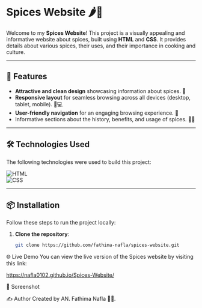 # Spices Website 🌶️🧂

Welcome to my **Spices Website**! This project is a visually appealing and informative website about spices, built using **HTML** and **CSS**. It provides details about various spices, their uses, and their importance in cooking and culture.

---

## 🚀 Features

- **Attractive and clean design** showcasing information about spices. 🌟  
- **Responsive layout** for seamless browsing across all devices (desktop, tablet, mobile). 📱💻  
- **User-friendly navigation** for an engaging browsing experience. 🧭  
- Informative sections about the history, benefits, and usage of spices. 🧑‍🍳  

---

## 🛠️ Technologies Used

The following technologies were used to build this project:

![HTML](https://img.shields.io/badge/-HTML-E34F26?style=for-the-badge&logo=html5&logoColor=white)  
![CSS](https://img.shields.io/badge/-CSS-1572B6?style=for-the-badge&logo=css3&logoColor=white)  

---

## 📦 Installation

Follow these steps to run the project locally:

1. **Clone the repository**:
   ```bash
   git clone https://github.com/fathima-nafla/spices-website.git

🌐 Live Demo
You can view the live version of the Spices website by visiting this link:

https://nafla0102.github.io/Spices-Website/

📸 Screenshot


✍️ Author
Created by AN. Fathima Nafla 👩‍💻.
